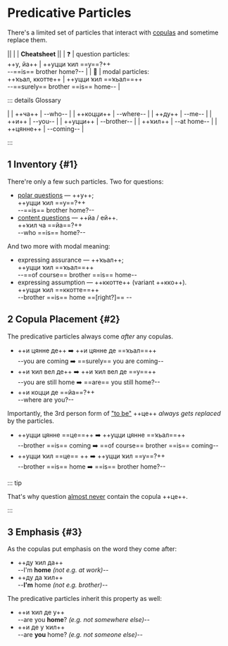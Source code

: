 # Predicative Particles

There's a limited set of particles that interact with [copulas](./copulas) and sometime replace them.

<div class="table-wide">

||
|
| **Cheatsheet** ||
| ❓ | question particles: <br>  ++у, йа++ | ++уцци ҡил ==у==?++ <br> --==is== brother home?-- |
| 💭 | modal particles: <br> ++ҡьал, ккотте++ | ++уцци ҡил ==ҡьал==++ <br> --==surely== brother ==is== home-- |

</div>

::: details Glossary

<div class="table-transparent">

|
| ++ча++ | --who-- |
| ++коцци++ | --where-- |
| ++ду++ | --me-- |
| ++и++ | --you-- |
| ++уцци++ | --brother-- |
| ++ҡил++ | --at home-- |
| ++цянне++ | --coming-- |

</div>

:::

## 1 Inventory {#1}

There're only a few such particles. Two for questions:

- [polar questions](./questions#1) — ++у++;  
  ++уцци ҡил ==у==?++  
  --==is== brother home?--  
- [content questions](./questions#2) — ++йа / ей++.  
  ++ҡил ча ==йа==?++  
  --who ==is== home?--

And two more with modal meaning:

- expressing assurance — ++ҡьал++;  
  ++уцци ҡил ==ҡьал==++  
  --==of course== brother ==is== home--
- expressing assumption — ++ккотте++ (variant ++кко++).  
  ++уцци ҡил ==ккотте==++  
  --brother ==is== home ==[right?]== --

## 2 Copula Placement {#2}

The predicative particles always come *after* any copulas.

- ++и цянне де++ ➡️ ++и цянне де ==ҡьал==++  
  --you are coming ➡️ ==surely== you are coming--
- ++и ҡил вел де++ ➡️ ++и ҡил вел де ==у==++  
  --you are still home ➡️ ==are== you still home?--
- ++и коцци де ==йа==?++  
  --where are you?--

Importantly, the 3rd person form of ["to be"](./copulas#1) ++це++ *always gets replaced* by the particles.

- ++уцци цянне ==це==++ ➡️ ++уцци цянне ==ҡьал==++  
  --brother ==is== coming ➡️ ==of course== brother ==is== coming--
- ++уцци ҡил ==це== ++ ➡️ ++уцци ҡил ==у==?++  
  --brother ==is== home ➡️ ==is== brother home?--

::: tip

That's why question [almost never](./questions.md#1.1) contain the copula ++це++.

:::

## 3 Emphasis {#3}

As the copulas put emphasis on the word they come after:

- ++ду ҡил да++  
  --I'm **home** *(not e.g. at work)*--  
- ++ду да ҡил++  
  --**I'm** home *(not e.g. brother)*--  

The predicative particles inherit this property as well:

- ++и ҡил де у++  
  --are you **home**? *(e.g. not somewhere else)*--  
- ++и де у ҡил++  
  --are **you** home? *(e.g. not someone else)*--  
